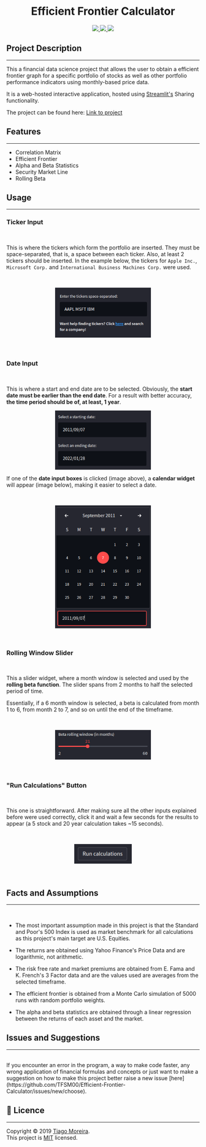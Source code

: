 <h1 align="center">Efficient Frontier Calculator</h1>

<p align="center">
    <a href="https://share.streamlit.io/tfsm00/markowitz-efficient-frontier/main/efficient-frontier.py">
        <img src="https://static.streamlit.io/badges/streamlit_badge_black_white.svg">
    </a>
    <a href="https://github.com/TFSM00/Efficient-Frontier-Calculator/blob/main/LICENSE.txt">
        <img src="https://img.shields.io/github/license/TFSM00/Efficient-Frontier-Calculator">
    </a>
    <img src="https://img.shields.io/badge/Made%20with-Python-1f425f.svg">
</p>


## **Project Description**
---
This a financial data science project that allows the user to obtain a efficient frontier graph for a specific portfolio of stocks as well as other portfolio performance indicators using monthly-based price data.

It is a web-hosted interactive application, hosted using [Streamlit's](streamlit.io) Sharing functionality.

The project can be found here: [Link to project](https://share.streamlit.io/tfsm00/markowitz-efficient-frontier/main/efficient-frontier.py)

## **Features**
---
* Correlation Matrix
* Efficient Frontier
* Alpha and Beta Statistics
* Security Market Line
* Rolling Beta


## **Usage**
---

### Ticker Input
<br>

This is where the tickers which form the portfolio are inserted. They must be space-separated, that is, a space between each ticker. Also, at least 2 tickers should be inserted.
In the example below, the tickers for `Apple Inc.`, `Microsoft Corp.` and `International Business Machines Corp.` were used.

<br>

<p align="center">
<img src="./images/ticker_insert.png" width="250px">
</p>
<br>

### Date Input
<br>

This is where a start and end date are to be selected. Obviously, the **start date must be earlier than the end date**. For a result with better accuracy, **the time period should be of, at least, 1 year**.

<p align="center">
    <img align=top src="./images/dates.png" width="250px">
</p>

If one of the **date input boxes** is clicked (image above), a **calendar widget** will appear (image below), making it easier to select a date.

<br>

<p align="center">
    <img align=top src="./images/dates2.png" width="250px">
</p>

<br>

### Rolling Window Slider
<br>

This a slider widget, where a month window is selected and used by the **rolling beta function**. The slider spans from 2 months to half the selected period of time.

Essentially, if a 6 month window is selected, a beta is calculated from month 1 to 6, from month 2 to 7, and so on until the end of the timeframe.

<br>
<p align="center">
    <img src="./images/rolling_window.png" width="250px">   
</p>

<br>

### "Run Calculations" Button
<br>

This one is straightforward. After making sure all the other inputs explained before were used correctly, click it and wait a few seconds for the results to appear (a 5 stock and 20 year calculation takes ~15 seconds).

<br>

<p align="center">
    <img src="./images/calcs.png" width="150px">
</p>

<br>

## **Facts and Assumptions**
---
<br>

* The most important assumption made in this project is that the Standard and Poor's 500 Index is used as market benchmark for all calculations as this project's main target are U.S. Equities.

* The returns are obtained using Yahoo Finance's Price Data and are logarithmic, not arithmetic.

* The risk free rate and market premiums are obtained from E. Fama and K. French's 3 Factor data and are the values used are averages from the selected timeframe.

* The efficient frontier is obtained from a Monte Carlo simulation of 5000 runs with random portfolio weights.

* The alpha and beta statistics are obtained through a linear regression between the returns of each asset and the market.

## **Issues and Suggestions**
---
<br>
If you encounter an error in the program, a way to make code faster, any wrong application of financial formulas and concepts or just want to make a suggestion on how to make this project better raise a new issue [here](https://github.com/TFSM00/Efficient-Frontier-Calculator/issues/new/choose). 

## 📝 **Licence**
---

Copyright © 2019 [Tiago Moreira](https://github.com/TFSM00).<br />
This project is [MIT](https://github.com/TFSM00/Efficient-Frontier-Calculator/blob/main/LICENSE.txt) licensed.

